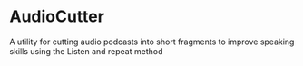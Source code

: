 # AudioCutter
A utility for cutting audio podcasts into short fragments to improve speaking skills using the Listen and repeat method
